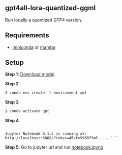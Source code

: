 

## gpt4all-lora-quantized-ggml

Run locally a quantized GTP4 version.

## Requirements

* [miniconda](https://docs.conda.io/en/latest/miniconda.html) or [mamba](https://github.com/mamba-org/mamba)

## Setup

**Step 1**: [Download model](https://the-eye.eu/public/AI/models/nomic-ai/gpt4all/gpt4all-lora-quantized-ggml.bin).

**Step 2**

```bash
$ conda env create -f environment.yml
```

**Step 3**

```bash
$ conda activate gpt
```

**Step 4** 

```bash$ jupyter lab

Jupyter Notebook 6.1.4 is running at:
http://localhost:8888/?token=45efe99607fa6......```
```

**Step 5**: Go to jupyter url and run [notebook.ipynb](https://github.com/adrianmarino/gpt4-quantized/blob/master/notebook.ipynb)

